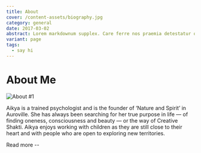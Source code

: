 ```yaml
---
title: About
cover: /content-assets/biography.jpg
category: general
date: 2017-03-02
abstract: Lorem markdownum supplex. Care ferre nos praemia detestatur oderit vitatumque, tardius pello ostentare; dixit.
variant: page
tags:
  - say hi
---
```


# About Me

![About #1](/content-assets/about/about1_850X490.jpg)

Aikya is a trained psychologist and is the founder of ‘Nature and Spirit’ in Auroville. She has always been searching for her true purpose in life — of finding oneness, consciousness and beauty — or the way of Creative Shakti. Aikya enjoys working with children as they are still close to their heart and with people who are open to exploring new territories.

Read more --
